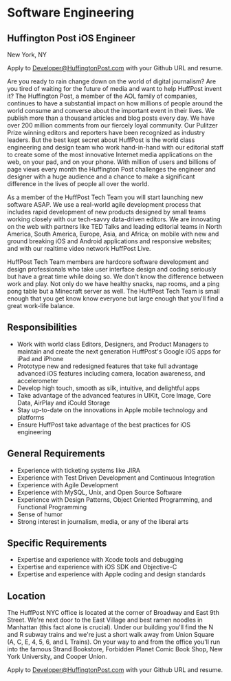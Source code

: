 Software Engineering
====================
Huffington Post iOS Engineer
----------------------------
New York, NY

Apply to Developer@HuffingtonPost.com with your Github URL and resume.

Are you ready to rain change down on the world of digital journalism? Are you tired of waiting for the future of media and want to help HuffPost invent it? The Huffington Post, a member of the AOL family of companies, continues to have a substantial impact on how millions of people around the world consume and converse about the important event in their lives. We publish more than a thousand articles and blog posts every day. We have over 200 million comments from our fiercely loyal community. Our Pulitzer Prize winning editors and reporters have been recognized as industry leaders. But the best kept secret about HuffPost is the world class engineering and design team who work hand-in-hand with our editorial staff to create some of the most innovative Internet media applications on the web, on your pad, and on your phone. With million of users and billions of page views every month the Huffington Post challenges the engineer and designer with a huge audience and a chance to make a significant difference in the lives of people all over the world.

As a member of the HuffPost Tech Team you will start launching new software ASAP. We use a real-world agile development process that includes rapid development of new products designed by small teams working closely with our tech-savvy data-driven editors. We are innovating on the web with partners like TED Talks and leading editorial teams in North America, South America, Europe, Asia, and Africa; on mobile with new and ground breaking iOS and Android applications and responsive websites; and with our realtime video network HuffPost Live.

HuffPost Tech Team members are hardcore software development and design professionals who take user interface design and coding seriously but have a great time while doing so. We don't know the difference between work and play. Not only do we have healthy snacks, nap rooms, and a ping pong table but a Minecraft server as well. The HuffPost Tech Team is small enough that you get know know everyone but large enough that you'll find a great work-life balance.

Responsibilities
----------------
* Work with world class Editors, Designers, and Product Managers to maintain and create the next generation HuffPost's Google iOS apps for iPad and iPhone
* Prototype new and redesigned features that take full advantage advanced iOS features including camera, location awareness, and accelerometer  
* Develop high touch, smooth as silk, intuitive, and delightful apps
* Take advantage of the advanced features in UIKit, Core Image, Core Data, AirPlay and iCould Storage
* Stay up-to-date on the innovations in Apple mobile technology and platforms
* Ensure HuffPost take advantage of the best practices for iOS engineering

General Requirements
--------------------
* Experience with ticketing systems like JIRA
* Experience with Test Driven Development and Continuous Integration
* Experience with Agile Development
* Experience with MySQL, Unix, and Open Source Software
* Experience with Design Patterns, Object Oriented Programming, and Functional Programming
* Sense of humor
* Strong interest in journalism, media, or any of the liberal arts

Specific Requirements
---------------------
* Expertise and experience with Xcode tools and debugging
* Expertise and experience with iOS SDK and Objective-C
* Expertise and experience with Apple coding and design standards

Location
--------
The HuffPost NYC office is located at the corner of Broadway and East 9th Street. We're next door to the East Village and best ramen noodles in Manhattan (this fact alone is crucial). Under our building you'll find the N and R subway trains and we're just a short walk away from Union Square (A, C, E, 4, 5, 6, and L Trains). On your way to and from the office you'll run into the famous Strand Bookstore, Forbidden Planet Comic Book Shop, New York University, and Cooper Union.

Apply to Developer@HuffingtonPost.com with your Github URL and resume.


